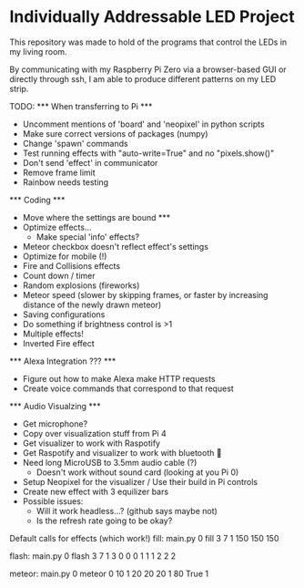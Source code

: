 # Individually Addressable LED Project

This repository was made to hold of the programs that control the LEDs in my living room.

By communicating with my Raspberry Pi Zero via a browser-based GUI or directly through ssh, I am able to produce different patterns on my LED strip.


TODO:
*** When transferring to Pi ***
* Uncomment mentions of 'board' and 'neopixel' in python scripts
* Make sure correct versions of packages (numpy)
* Change 'spawn' commands
* Test running effects with "auto-write=True" and no "pixels.show()"
* Don't send 'effect' in communicator
* Remove frame limit
* Rainbow needs testing

*** Coding ***
* Move where the settings are bound *** 
* Optimize effects...
    * Make special 'info' effects?
* Meteor checkbox doesn't reflect effect's settings
* Optimize for mobile (!)
* Fire and Collisions effects
* Count down / timer
* Random explosions (fireworks)
* Meteor speed (slower by skipping frames, or faster by increasing distance of the newly drawn meteor)
* Saving configurations
* Do something if brightness control is >1
* Multiple effects!
* Inverted Fire effect

*** Alexa Integration ??? ***
* Figure out how to make Alexa make HTTP requests
* Create voice commands that correspond to that request

*** Audio Visualzing ***
* Get microphone?
* Copy over visualization stuff from Pi 4
* Get visualizer to work with Raspotify
* Get Raspotify and visualizer to work with bluetooth 🤢
* Need long MicroUSB to 3.5mm audio cable (?)
    * Doesn't work without sound card (looking at you Pi 0)
* Setup Neopixel for the visualizer / Use their build in Pi controls
* Create new effect with 3 equilizer bars
* Possible issues: 
    * Will it work headless...? (github says maybe not)
    * Is the refresh rate going to be okay?

Default calls for effects (which work!)
fill:
main.py 0 fill 3 7 1 150 150 150

flash:
main.py 0 flash 3 7 1 3 0 0 0 1 1 1 2 2 2

meteor:
main.py 0 meteor 0 10 1 20 20 20 1 80 True 1